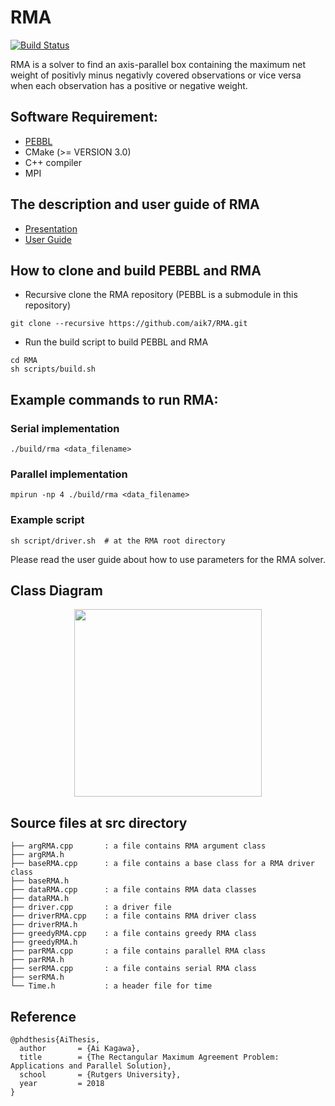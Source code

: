 # RMA

[![Build Status](https://travis-ci.com/aik7/RMA.svg?branch=devel)](https://travis-ci.com/aik7/RMA)

RMA is a solver to find an axis-parallel box containing the maximum net
weight of positivly minus negativly covered observations or vice versa
when each observation has a positive or negative weight.

## Software Requirement:
* [PEBBL](https://github.com/PEBBL/pebbl)
* CMake (>= VERSION 3.0)
* C++ compiler
* MPI

## The description and user guide of RMA
* [Presentation](https://github.com/aik7/RMA/blob/master/RMA_slides.pdf)
* [User Guide](https://github.com/aik7/RMA/blob/master/RMA_user_guide.pdf)

## How to clone and build PEBBL and RMA

* Recursive clone the RMA repository (PEBBL is a submodule in this repository)
```
git clone --recursive https://github.com/aik7/RMA.git
```

* Run the build script to build PEBBL and RMA
```
cd RMA
sh scripts/build.sh
```

<!--
* Build PEBBL
```
mkdir RMA/external/pebbl/build
cd RMA/external/pebbl/build
cmake -Denable_mpi=ON -Denable_examples=OFF ..
make
```

* Build RMA
```
cd ../../../  # go back to the RMA root directory
mkdir build
cd build
cmake ..
make
```
-->


## Example commands to run RMA:

### Serial implementation
```
./build/rma <data_filename>
```

### Parallel implementation
```
mpirun -np 4 ./build/rma <data_filename>
```

### Example script
```
sh script/driver.sh  # at the RMA root directory
```

Please read the user guide about how to use parameters for the RMA solver.


## Class Diagram

<p align="center">

<img src="https://github.com/aik7/RMA/blob/devel/figures/RMA_class_org.png" width="300">

## Source files at src directory
```
├── argRMA.cpp       : a file contains RMA argument class
├── argRMA.h
├── baseRMA.cpp      : a file contains a base class for a RMA driver class
├── baseRMA.h
├── dataRMA.cpp      : a file contains RMA data classes
├── dataRMA.h        
├── driver.cpp       : a driver file
├── driverRMA.cpp    : a file contains RMA driver class
├── driverRMA.h      
├── greedyRMA.cpp    : a file contains greedy RMA class
├── greedyRMA.h      
├── parRMA.cpp       : a file contains parallel RMA class
├── parRMA.h   
├── serRMA.cpp       : a file contains serial RMA class
├── serRMA.h
└── Time.h           : a header file for time
```

## Reference

```
@phdthesis{AiThesis,
  author       = {Ai Kagawa},
  title        = {The Rectangular Maximum Agreement Problem: Applications and Parallel Solution},
  school       = {Rutgers University},
  year         = 2018
}
```
